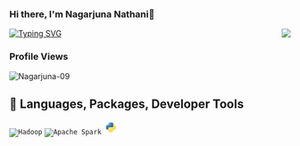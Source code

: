 

### Hi there, I'm Nagarjuna Nathani👋

<!-- Viewer Counter -->
<img align="right" src="https://komarev.com/ghpvc/?username=Nagarjuna-09&style=plastic&color=green&label=Curious+Views">
<!-- END Viewer Counter -->

 [![Typing SVG](https://readme-typing-svg.herokuapp.com?font=Cascadia+Code&duration=6000&center=true&vCenter=true&size=22&pause=200&color=1FFF70&background=000000&width=1200&lines=I+am+a+Data+Engineer+interested+in+ML%2C+Computer+Vision%2C+and+Natural+Language+Processing;I+am+also+an+Amateur+Astronomer+and+interested+in+Astrophysics+and+Astrobiology)](https://git.io/typing-svg)

<h3>Profile Views</h3>
 <p align="left"> <img src="https://profile-counter.glitch.me/Nagarjuna-09/count.svg" alt="Nagarjuna-09" /> </p>

## 🧰 Languages, Packages, Developer Tools

<code><img height="25" src="https://raw.githubusercontent.com/github/explore/86c0ac123acd97a0a91e17fd903c4190a327e244/topics/hadoop/hadoop.png" alt="Hadoop" width="26px"/></code>
<code><img height="25" src="https://raw.githubusercontent.com/github/explore/86c0ac123acd97a0a91e17fd903c4190a327e244/topics/apache-spark/apache-spark.png" alt="Apache Spark" width="26px"/></code>
<code><img height="25" src="https://raw.githubusercontent.com/github/explore/7e6b80f003456e58615d2b19e1b5d0c4c0910e96/topics/python/python.png" alt="Python" width="26px"/></code>
